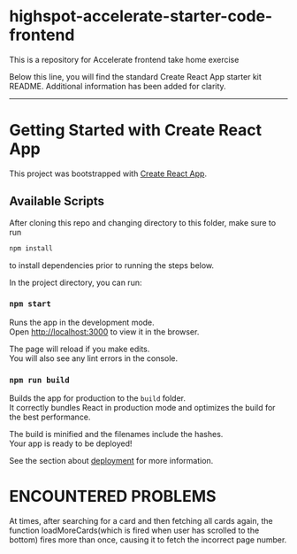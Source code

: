 # highspot-accelerate-starter-code-frontend
This is a repository for Accelerate frontend take home exercise 


Below this line, you will find the standard Create React App starter kit README. Additional information has been added for clarity. 

---

# Getting Started with Create React App

This project was bootstrapped with [Create React App](https://github.com/facebook/create-react-app).


## Available Scripts
After cloning this repo and changing directory to this folder, make sure to run 

```sh
npm install
```

to install dependencies prior to running the steps below.


In the project directory, you can run:

### `npm start`

Runs the app in the development mode.\
Open [http://localhost:3000](http://localhost:3000) to view it in the browser.

The page will reload if you make edits.\
You will also see any lint errors in the console.

### `npm run build`

Builds the app for production to the `build` folder.\
It correctly bundles React in production mode and optimizes the build for the best performance.

The build is minified and the filenames include the hashes.\
Your app is ready to be deployed!

See the section about [deployment](https://facebook.github.io/create-react-app/docs/deployment) for more information.


# ENCOUNTERED PROBLEMS

At times, after searching for a card and then fetching all cards again, the function loadMoreCards(which is fired when user has scrolled to the bottom) fires more than once, causing it to fetch the incorrect page number.